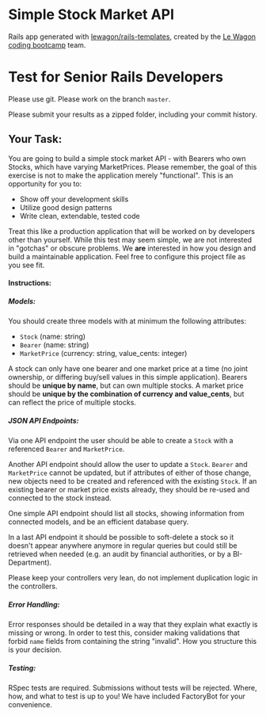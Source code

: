 # Simple Stock Market API

Rails app generated with [lewagon/rails-templates](https://github.com/lewagon/rails-templates), created by the [Le Wagon coding bootcamp](https://www.lewagon.com) team.

Test for Senior Rails Developers
======
Please use git. Please work on the branch `master`.

Please submit your results as a zipped folder, including your commit history.

## Your Task:
You are going to build a simple stock market API - with Bearers who own Stocks, which have varying MarketPrices. Please remember, the goal of this exercise is not to make the application merely "functional". This is an opportunity for you to:

* Show off your development skills
* Utilize good design patterns
* Write clean, extendable, tested code

Treat this like a production application that will be worked on by developers other than yourself. While this test may seem simple, we are not interested in "gotchas" or obscure problems. We **are** interested in how you design and build a maintainable application.  Feel free to configure this project file as you see fit.

#### Instructions:
##### Models:
You should create three models with at minimum the following attributes:

+ `Stock` (name: string)
+ `Bearer` (name: string)
+ `MarketPrice` (currency: string, value_cents: integer)

A stock can only have one bearer and one market price at a time (no joint ownership, or differing buy/sell values in this simple application). Bearers should be **unique by name**, but can own multiple stocks. A market price should be **unique by the combination of currency and value_cents**, but can reflect the price of multiple stocks.

##### JSON API Endpoints:
Via one API endpoint the user should be able to create a `Stock` with a referenced `Bearer` and `MarketPrice`.

Another API endpoint should allow the user to update a `Stock`. `Bearer` and `MarketPrice` cannot be updated, but if attributes of either of those change, new objects need to be created and referenced with the existing `Stock`. If an existing bearer or market price exists already, they should be re-used and connected to the stock instead.

One simple API endpoint should list all stocks, showing information from connected models, and be an efficient database query.

In a last API endpoint it should be possible to soft-delete a stock so it doesn't appear anywhere anymore in regular queries but could still be retrieved when needed (e.g. an audit by financial authorities, or by a BI-Department).

Please keep your controllers very lean, do not implement duplication logic in the controllers.

##### Error Handling:
Error responses should be detailed in a way that they explain what exactly is missing or wrong. In order to test this, consider making validations that forbid `name` fields from containing the string "invalid". How you structure this is your decision.

##### Testing:
RSpec tests are required. Submissions without tests will be rejected. Where, how, and what to test is up to you! We have included FactoryBot for your convenience.
